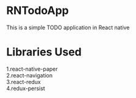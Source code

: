 # RNTodoApp
This is a simple TODO application in React native

# Libraries Used  
1.react-native-paper  
2.react-navigation  
3.react-redux  
4.redux-persist  
